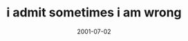 ---
layout: base.njk
title : 'i admit sometimes i am wrong' 
view_title : 'i admit sometimes i am wrong' 
year : '2001' 
date : '2001-07-02' 
img_file : '/drawing/sometimeswrong.png' 
html_file : 'sometimeswrong' 
next_html : 'brokeit.html' 
year_order : '139' 
permalink : "title/{{html_file}}.html"
---